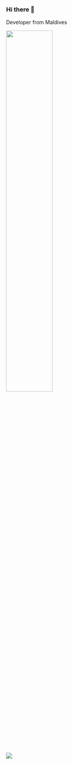 ### Hi there 👋

Developer from Maldives

<p>
  <img height="50%" width="auto" src ="https://github-readme-stats.vercel.app/api/top-langs/?username=jumail&layout=compact&hide_border=true&theme=darcula&bg_color=00000000&langs_count=6"><br/>
  <img src ="https://github-readme-streak-stats.herokuapp.com?user=jumail&theme=darcula&hide_border=true&background=FFFFFF00">
  <br>
</p>
